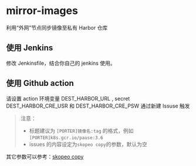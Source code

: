 # mirror-images

利用“外网”节点同步镜像至私有 Harbor 仓库

## 使用 Jenkins

修改 Jenkinsfile，结合你自己的 jenkins 使用。

## 使用 Github action

请设置 action 环境变量 DEST_HARBOR_URL , secret DEST_HARBOR_CRE_USR 和 DEST_HARBOR_CRE_PSW
通过新建 Issuse 触发

> 注意：
>
> - 标题建议为 `[PORTER]镜像名:tag` 的格式，例如`[PORTER]k8s.gcr.io/pause:3.6`
> - issues 的内容设定为`skopeo copy`的参数，默认为空

其它参数可以参考：[skopeo copy](https://github.com/containers/skopeo/blob/main/docs/skopeo-copy.1.md)
